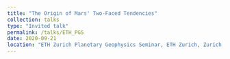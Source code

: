 ```yaml
---
title: "The Origin of Mars' Two-Faced Tendencies"
collection: talks
type: "Invited talk"
permalink: /talks/ETH_PGS
date: 2020-09-21
location: "ETH Zurich Planetary Geophysics Seminar, ETH Zurich, Zurich, Switzerland"
---
```

